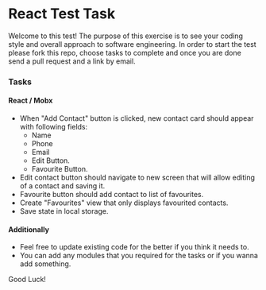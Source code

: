 React Test Task
===

Welcome to this test! The purpose of this exercise is to see your coding style and overall approach
to software engineering. In order to start the test please fork this repo,
choose tasks to complete and once you are done send a pull request and a link by email.

### Tasks

#### React / Mobx

   * When "Add Contact" button is clicked, new contact card should appear with following fields:
     * Name
     * Phone
     * Email
     * Edit Button.
     * Favourite Button.
   * Edit contact button should navigate to new screen that will allow editing of a contact and saving it.
   * Favourite button should add contact to list of favourites.
   * Create "Favourites" view that only displays favourited contacts.
   * Save state in local storage.

#### Additionally
   * Feel free to update existing code for the better if you think it needs to.
   * You can add any modules that you required for the tasks or if you wanna add something.

Good Luck!
